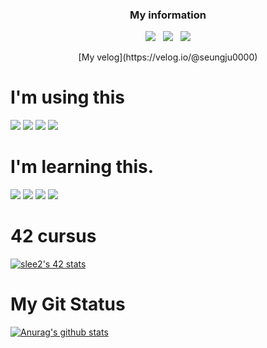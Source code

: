 <h3 align="center"><b>My information</b></h3>

<p align="center">
<a href="https://companies.intra.42.fr/users/87024/resumes/5671" target="_blank"><img src="https://img.shields.io/badge/-42Seoul-000000?style=for-the-badge&logo=42&logoColor=FFFFFF"/></a> &nbsp
<a href="https://www.notion.so/afab4438e1914a85b95e33864877d85b?v=3b34da176faf42a0bcebd12f5ac69ea2" target="_blank"><img src="https://img.shields.io/badge/-Notion-000000?style=for-the-badge&logo=Notion&logoColor=FFFFFF"/></a> &nbsp
<a href="https://www.facebook.com/people/%EC%9D%B4%EC%8A%B9%EC%A3%BC/100002673633503/" target="_blank"><img src="https://img.shields.io/badge/-Facebook-000000?style=for-the-badge&logo=Facebook&logoColor=FFFFFF"/></a> </br>

<p align="center">
[My velog](https://velog.io/@seungju0000)

# I'm using this

<a target="_blank"><img src="https://img.shields.io/badge/-Vim-019733?style=for-the-badge&logo=Vim&logoColor=FFFFFF"/></a>
<a target="_blank"><img src="https://img.shields.io/badge/-VS Code-007ACC?style=for-the-badge&logo=Visual Studio Code&logoColor=FFFFFF"/></a>
<a target="_blank"><img src="https://img.shields.io/badge/-IntelliJ IDEA-000000?style=for-the-badge&logo=IntelliJ IDEA&logoColor=FFFFFF"/></a>
<a target="_blank"><img src="https://img.shields.io/badge/-Eclipse IDE-2C2255?style=for-the-badge&logo=Eclipse IDE&logoColor=FFFFFF"/></a>


# I'm learning this.

<a target="_blank"><img src="https://img.shields.io/badge/-A8B9CC?style=for-the-badge&logo=C&logoColor=FFFFFF"/></a>
<a target="_blank"><img src="https://img.shields.io/badge/-00599C?style=for-the-badge&logo=c%2B%2B&logoColor=FFFFFF"/></a>
<a target="_blank"><img src="https://img.shields.io/badge/-007396?style=for-the-badge&logo=Java&logoColor=FFFFFF"/></a>
<a target="_blank"><img src="https://img.shields.io/badge/-6DB33F?style=for-the-badge&logo=Spring&logoColor=FFFFFF"/></a>



# 42 cursus
[![slee2's 42 stats](https://badge42.herokuapp.com/api/stats/slee2?privacyEmail=true)](https://github.com/JaeSeoKim/badge42)


# My Git Status
[![Anurag's github stats](https://github-readme-stats.vercel.app/api?username=Lee-seungju&show_icons=true&theme=radical)](https://github.com/anuraghazra/github-readme-stats)

<!--
**Lee-seungju/Lee-seungju** is a ✨ _special_ ✨ repository because its `README.md` (this file) appears on your GitHub profile.

Here are some ideas to get you started:

- 🔭 I’m currently working on ...
- 🌱 I’m currently learning ...
- 👯 I’m looking to collaborate on ...
- 🤔 I’m looking for help with ...
- 💬 Ask me about ...
- 📫 How to reach me: ...
- 😄 Pronouns: ...
- ⚡ Fun fact: ...
-->
